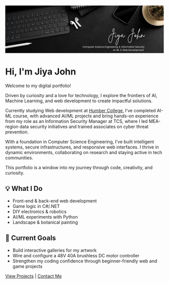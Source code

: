 ![Jiya's Portfolio Banner](Images/Banner.jpg)

# Hi, I'm Jiya John

Welcome to my digital portfolio!   

Driven by curiosity and a love for technology, I explore the frontiers of AI, Machine Learning, and web development to create impactful solutions. 

Currently studying Web development at [Humber College](https://humber.ca/), I’ve completed AI-ML course, with advanced AI/ML projects and bring hands-on experience from my role as an Information Security Manager at TCS, where I led MEA-region data security initiatives and trained associates on cyber threat prevention.

With a foundation in Computer Science Engineering, I’ve built intelligent systems, secure infrastructures, and responsive web interfaces. I thrive in dynamic environments, collaborating on research and staying active in tech communities.

This portfolio is a window into my journey through code, creativity, and curiosity.

## 💡 What I Do

- Front-end & back-end web development
- Game logic in C#/.NET
- DIY electronics & robotics
- AI/ML experiments with Python
- Landscape & botanical painting

## 🎯 Current Goals

- Build interactive galleries for my artwork
- Wire and configure a 48V 40A brushless DC motor controller
- Strengthen my coding confidence through beginner-friendly web and game projects

[View Projects](projects.markdown) | [Contact Me](contacts.markdown)
